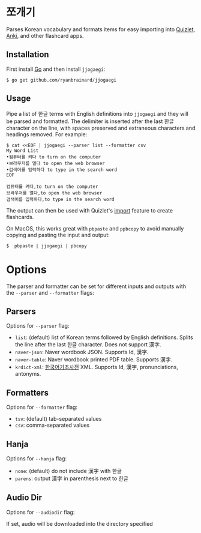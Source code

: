 # 쪼개기

Parses Korean vocabulary and formats items for easy importing into [Quizlet](https://quizlet.com/), [Anki](http://ankisrs.net/), and other flashcard apps.

## Installation

First install [Go](https://golang.org/doc/install) and then install `jjogaegi`:

    $ go get github.com/ryanbrainard/jjogaegi

## Usage

Pipe a list of 한글 terms with English definitions into `jjogaegi` and they will be parsed and formatted. The delimiter is inserted after the last 한글 character on the line, with spaces preserved and extraneous characters and headings removed. For example:

    $ cat <<EOF | jjogaegi --parser list --formatter csv
    My Word List
    •컴퓨터를 켜다 to turn on the computer
    •브라우저를 열다 to open the web browser
    •검색어를 입력하다 to type in the search word
    EOF
    
    컴퓨터를 켜다,to turn on the computer
    브라우저를 열다,to open the web browser
    검색어를 입력하다,to type in the search word

The output can then be used with Quizlet's [import](https://quizlet.com/help/2444107/convert-a-word-doc-into-a-quizlet-set) feature to create flashcards. 

On MacOS, this works great with `pbpaste` and `ppbcopy` to avoid manually copying and pasting the input and output:

    $  pbpaste | jjogaegi | pbcopy
    
# Options

The parser and formatter can be set for different inputs and outputs with the `--parser` and `--formatter` flags:

## Parsers

Options for `--parser` flag:

 - `list`: (default) list of Korean terms followed by English definitions. Splits the line after the last 한글 character. Does not support 漢字.
 - `naver-json`: Naver wordbook JSON. Supports Id, 漢字.
 - `naver-table`: Naver wordbook printed PDF table. Supports 漢字. 
 - `krdict-xml`: [한국어기초사전](https://krdict.korean.go.kr) XML. Supports Id, 漢字, pronunciations, antonyms.

## Formatters

Options for `--formatter` flag:

 - `tsv`: (default) tab-separated values
 - `csv`: comma-separated values
 
## Hanja

Options for `--hanja` flag:

 - `none`: (default) do not include 漢字 with 한글
 - `parens`: output 漢字 in parenthesis next to 한글

## Audio Dir

Options for `--audiodir` flag:

If set, audio will be downloaded into the directory specified